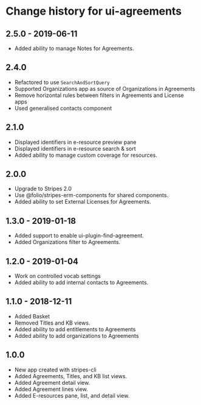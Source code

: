 # Change history for ui-agreements

## 2.5.0 - 2019-06-11
* Added ability to manage Notes for Agreements.

## 2.4.0
* Refactored to use `SearchAndSortQuery`
* Supported Organizations app as source of Organizations in Agreements
* Remove horizontal rules between filters in Agreements and License apps
* Used generalised contacts component

## 2.1.0
* Displayed identifiers in e-resource preview pane
* Displayed identifiers in e-resource search & sort
* Added ability to manage custom coverage for resources.

## 2.0.0
* Upgrade to Stripes 2.0
* Use @folio/stripes-erm-components for shared components.
* Added ability to set External Licenses for Agreements.

## 1.3.0 - 2019-01-18
* Added support to enable ui-plugin-find-agreement.
* Added Organizations filter to Agreements.

## 1.2.0 - 2019-01-04
* Work on controlled vocab settings
* Added ability to add internal contacts to Agreements.

## 1.1.0 - 2018-12-11
* Added Basket
* Removed Titles and KB views.
* Added ability to add entitlements to Agreements
* Added ability to add organizations to Agreements

## 1.0.0

* New app created with stripes-cli
* Added Agreements, Titles, and KB list views.
* Added Agreement detail view.
* Added Agreement lines view.
* Added E-resources pane, list, and detail view.
